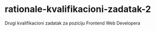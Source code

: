 # rationale-kvalifikacioni-zadatak-2
Drugi kvalifikacioni zadatak za poziciju Frontend Web Developera

